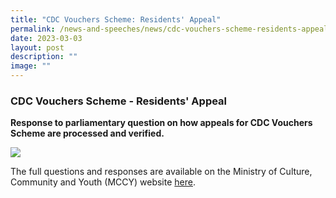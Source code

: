 ```yaml
---
title: "CDC Vouchers Scheme: Residents' Appeal"
permalink: /news-and-speeches/news/cdc-vouchers-scheme-residents-appeal/
date: 2023-03-03
layout: post
description: ""
image: ""
---
```

### CDC Vouchers Scheme - Residents' Appeal
**Response to parliamentary question on how appeals for CDC Vouchers Scheme are processed and verified.**

![](/images/NewsRoom/Parliament%20House.jpg)

The full questions and responses are available on the Ministry of Culture, Community and Youth (MCCY) website [here](https://www.mccy.gov.sg/about-us/news-and-resources/parliamentary-matters/2023/Mar/cdc-vouchers-scheme-residents-appeal).